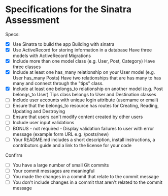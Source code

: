 # Specifications for the Sinatra Assessment

Specs:
- [x] Use Sinatra to build the app
        Building with sinatra
- [X] Use ActiveRecord for storing information in a database
        Have three models with ActiveRecord Migrations
- [X] Include more than one model class (e.g. User, Post, Category)
        Have three classes
- [x] Include at least one has_many relationship on your User model (e.g. User has_many Posts)
        Have two relationships that are has many to has many and connect through the "tips" class. 
- [X] Include at least one belongs_to relationship on another model (e.g. Post belongs_to User)
        Tips class belongs to User and Destination classes
- [ ] Include user accounts with unique login attribute (username or email)
- [ ] Ensure that the belongs_to resource has routes for Creating, Reading, Updating and Destroying
- [ ] Ensure that users can't modify content created by other users
- [ ] Include user input validations
- [ ] BONUS - not required - Display validation failures to user with error message (example form URL e.g. /posts/new)
- [ ] Your README.md includes a short description, install instructions, a contributors guide and a link to the license for your code

Confirm
- [ ] You have a large number of small Git commits
- [ ] Your commit messages are meaningful
- [ ] You made the changes in a commit that relate to the commit message
- [ ] You don't include changes in a commit that aren't related to the commit message